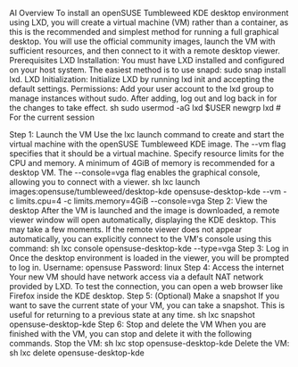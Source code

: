 AI Overview
To install an openSUSE Tumbleweed KDE desktop environment using LXD, you will create a virtual machine (VM) rather than a container, as this is the recommended and simplest method for running a full graphical desktop. You will use the official community images, launch the VM with sufficient resources, and then connect to it with a remote desktop viewer.
Prerequisites
LXD Installation: You must have LXD installed and configured on your host system. The easiest method is to use snapd: sudo snap install lxd.
LXD Initialization: Initialize LXD by running lxd init and accepting the default settings.
Permissions: Add your user account to the lxd group to manage instances without sudo. After adding, log out and log back in for the changes to take effect.
sh
sudo usermod -aG lxd $USER
newgrp lxd # For the current session

Step 1: Launch the VM
Use the lxc launch command to create and start the virtual machine with the openSUSE Tumbleweed KDE image.
The --vm flag specifies that it should be a virtual machine.
Specify resource limits for the CPU and memory. A minimum of 4GiB of memory is recommended for a desktop VM.
The --console=vga flag enables the graphical console, allowing you to connect with a viewer.
sh
lxc launch images:opensuse/tumbleweed/desktop-kde opensuse-desktop-kde --vm -c limits.cpu=4 -c limits.memory=4GiB --console=vga
Step 2: View the desktop
After the VM is launched and the image is downloaded, a remote viewer window will open automatically, displaying the KDE desktop. This may take a few moments.
If the remote viewer does not appear automatically, you can explicitly connect to the VM's console using this command:
sh
lxc console opensuse-desktop-kde --type=vga
Step 3: Log in
Once the desktop environment is loaded in the viewer, you will be prompted to log in.
Username: opensuse
Password: linux
Step 4: Access the internet
Your new VM should have network access via a default NAT network provided by LXD. To test the connection, you can open a web browser like Firefox inside the KDE desktop.
Step 5: (Optional) Make a snapshot
If you want to save the current state of your VM, you can take a snapshot. This is useful for returning to a previous state at any time.
sh
lxc snapshot opensuse-desktop-kde <snapshot-name>
Step 6: Stop and delete the VM
When you are finished with the VM, you can stop and delete it with the following commands.
Stop the VM:
sh
lxc stop opensuse-desktop-kde
Delete the VM:
sh
lxc delete opensuse-desktop-kde
